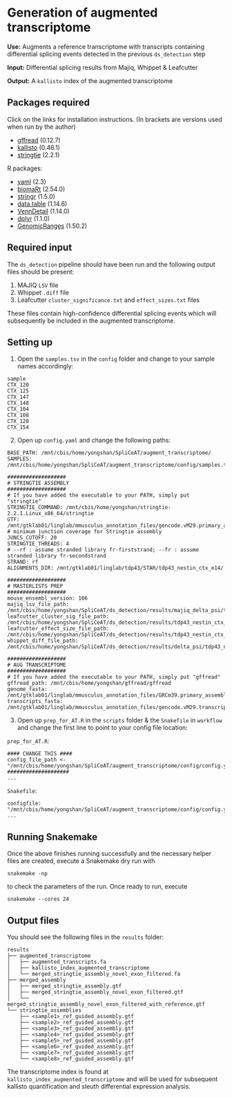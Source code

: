 # Generation of augmented transcriptome
**Use:** Augments a reference transcriptome with transcripts containing differential splicing events detected in the previous `ds_detection` step

**Input:** Differential splicing results from Majiq, Whippet & Leafcutter

**Output:** A `kallisto` index of the augmented transcriptome

## Packages required
Click on the links for installation instructions. (In brackets are versions used when run by the author)
- [gffread](https://github.com/gpertea/gffread#installation) (0.12.7)
- [kallisto](https://pachterlab.github.io/kallisto/download) (0.46.1)
- [stringtie](https://ccb.jhu.edu/software/stringtie/#install) (2.2.1)

R packages:
- [yaml](https://www.rdocumentation.org/packages/yaml/versions/2.3.7) (2.3)
- [biomaRt](https://bioconductor.org/packages/release/bioc/html/biomaRt.html) (2.54.0)
- [stringr](https://cran.r-project.org/web/packages/stringr/readme/README.html) (1.5.0)
- [data.table](https://github.com/Rdatatable/data.table#installation) (1.14.6)
- [VennDetail](https://www.bioconductor.org/packages/release/bioc/html/VennDetail.html) (1.14.0)
- [dplyr](https://www.r-project.org/nosvn/pandoc/dplyr.html) (1.1.0)
- [GenomicRanges](https://bioconductor.org/packages/release/bioc/html/GenomicRanges.html) (1.50.2)

## Required input
The `ds_detection` pipeline should have been run and the following output files should be present: 
1. MAJIQ `LSV` file 
2. Whippet `.diff` file
3. Leafcutter `cluster_significance.txt` and `effect_sizes.txt` files

These files contain high-confidence differential splicing events which will subsequently be included in the augmented transcriptome.

## Setting up
1. Open the `samples.tsv` in the `config` folder and change to your sample names accordingly:
```
sample
CTX_120
CTX_125
CTX_147
CTX_148
CTX_104
CTX_108
CTX_128
CTX_154
```

2. Open up `config.yaml` and change the following paths:
```
BASE_PATH: /mnt/cbis/home/yongshan/SpliCeAT/augment_transcriptome/
SAMPLES: /mnt/cbis/home/yongshan/SpliCeAT/augment_transcriptome/config/samples.tsv

###################
# STRINGTIE ASSEMBLY
###################
# If you have added the executable to your PATH, simply put "stringtie"
STRINGTIE_COMMAND: /mnt/cbis/home/yongshan/stringtie-2.2.1.Linux_x86_64/stringtie
GTF: /mnt/gtklab01/linglab/mmusculus_annotation_files/gencode.vM29.primary_assembly.annotation.gtf
# minimum junction coverage for Stringtie assembly
JUNCS_CUTOFF: 20 
STRINGTIE_THREADS: 4
# --rf : assume stranded library fr-firststrand; --fr : assume stranded library fr-secondstrand
STRAND: rf
ALIGNMENTS_DIR: /mnt/gtklab01/linglab/tdp43/STAR/tdp43_nestin_ctx_e14/

###################
# MASTERLISTS PREP
###################
mouse_ensembl_version: 106
majiq_lsv_file_path: /mnt/cbis/home/yongshan/SpliCeAT/ds_detection/results/majiq_delta_psi/tdp43_nestin_ctx_e14/lsvs.txt
leafcutter_cluster_sig_file_path: /mnt/cbis/home/yongshan/SpliCeAT/ds_detection/results/tdp43_nestin_ctx_e14_cluster_significance.txt
leafcutter_effect_size_file_path: /mnt/cbis/home/yongshan/SpliCeAT/ds_detection/results/tdp43_nestin_ctx_e14_effect_sizes.txt
whippet_diff_file_path: /mnt/cbis/home/yongshan/SpliCeAT/ds_detection/results/delta_psi/tdp43_nestin_ctx_e14.diff

###################
# AUG TRANSCRIPTOME
###################
# If you have added the executable to your PATH, simply put "gffread"
gffread_path: /mnt/cbis/home/yongshan/gffread/gffread
genome_fasta: /mnt/gtklab01/linglab/mmusculus_annotation_files/GRCm39.primary_assembly.genome.fa
transcripts_fasta: /mnt/gtklab01/linglab/mmusculus_annotation_files/gencode.vM29.transcripts.fa
```

3. Open up `prep_for_AT.R` in the `scripts` folder & the `Snakefile` in `workflow` and change the first line to point to your config file location:

`prep_for_AT.R`:
```
#### CHANGE THIS ####
config_file_path <- "/mnt/cbis/home/yongshan/SpliCeAT/augment_transcriptome/config/config.yaml"
####################
...
```
`Snakefile`:
```
configfile: "/mnt/cbis/home/yongshan/SpliCeAT/augment_transcriptome/config/config.yaml"
...
```

## Running Snakemake
Once the above finishes running successfully and the necessary helper files are created, execute a Snakemake dry run with
```
snakemake -np
```
to check the parameters of the run. Once ready to run, execute
```
snakemake --cores 24
```

## Output files
You should see the following files in the `results` folder:
```
results
├── augmented_transcriptome
│   ├── augmented_transcripts.fa
│   ├── kallisto_index_augmented_transcriptome
│   └── merged_stringtie_assembly_novel_exon_filtered.fa
├── merged_assembly
│   ├── merged_stringtie_assembly.gtf
│   ├── merged_stringtie_assembly_novel_exon_filtered.gtf
│   └── merged_stringtie_assembly_novel_exon_filtered_with_reference.gtf
└── stringtie_assemblies
    ├── <sample1>_ref_guided_assembly.gtf
    ├── <sample2>_ref_guided_assembly.gtf
    ├── <sample3>_ref_guided_assembly.gtf
    ├── <sample4>_ref_guided_assembly.gtf
    ├── <sample5>_ref_guided_assembly.gtf
    ├── <sample6>_ref_guided_assembly.gtf
    ├── <sample7>_ref_guided_assembly.gtf
    └── <sample8>_ref_guided_assembly.gtf
```
The transcriptome index is found at `kallisto_index_augmented_transcriptome` and will be used for subsequent kallisto quantification and sleuth differential expression analysis.
